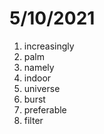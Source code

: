 # 5/10/2021

1. increasingly
2. palm
3. namely
4. indoor
5. universe
6. burst
7. preferable
8. filter
